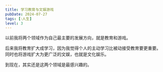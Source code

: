 ```yaml
---
title: 学习教育与文娱游戏
pubDate: 2024-07-27
tags: [💧人生]
level: 3
---
```


以前我将两个领域作为自己最主要的发展方向，就是教育和游戏。

后来我将教育扩大成学习，因为我觉得个人的主动学习比被动接受教育要更重要。同时也将游戏扩大为更广泛的文娱，也就是文化娱乐。

到现在，其实还是这两个领域是最感兴趣的。
